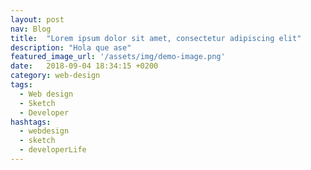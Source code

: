 ```yaml
---
layout: post
nav: Blog
title:  "Lorem ipsum dolor sit amet, consectetur adipiscing elit"
description: "Hola que ase"
featured_image_url: '/assets/img/demo-image.png'
date:   2018-09-04 18:34:15 +0200
category: web-design
tags:
  - Web design
  - Sketch
  - Developer
hashtags:
  - webdesign
  - sketch
  - developerLife
---
```



